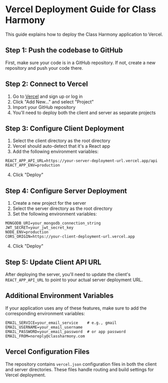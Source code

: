 # Vercel Deployment Guide for Class Harmony

This guide explains how to deploy the Class Harmony application to Vercel.

## Step 1: Push the codebase to GitHub

First, make sure your code is in a GitHub repository. If not, create a new repository and push your code there.

## Step 2: Connect to Vercel

1. Go to [Vercel](https://vercel.com) and sign up or log in
2. Click "Add New..." and select "Project"
3. Import your GitHub repository
4. You'll need to deploy both the client and server as separate projects

## Step 3: Configure Client Deployment

1. Select the client directory as the root directory
2. Vercel should auto-detect that it's a React app
3. Add the following environment variables:

```
REACT_APP_API_URL=https://your-server-deployment-url.vercel.app/api
REACT_APP_ENV=production
```

4. Click "Deploy"

## Step 4: Configure Server Deployment

1. Create a new project for the server
2. Select the server directory as the root directory
3. Set the following environment variables:

```
MONGODB_URI=your_mongodb_connection_string
JWT_SECRET=your_jwt_secret_key
NODE_ENV=production
CORS_ORIGIN=https://your-client-deployment-url.vercel.app
```

4. Click "Deploy"

## Step 5: Update Client API URL

After deploying the server, you'll need to update the client's `REACT_APP_API_URL` to point to your actual server deployment URL.

## Additional Environment Variables

If your application uses any of these features, make sure to add the corresponding environment variables:

```
EMAIL_SERVICE=your_email_service    # e.g., gmail
EMAIL_USERNAME=your_email_username
EMAIL_PASSWORD=your_email_password  # or app password
EMAIL_FROM=noreply@classharmony.com
```

## Vercel Configuration Files

The repository contains `vercel.json` configuration files in both the client and server directories. These files handle routing and build settings for Vercel deployment. 